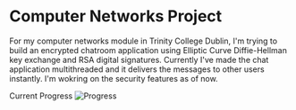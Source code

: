 # Computer Networks Project

For my computer networks module in Trinity College Dublin, I'm trying to build an encrypted chatroom application using Elliptic Curve Diffie-Hellman key exchange and RSA digital signatures.
Currently I've made the chat application multithreaded and it delivers the messages to other users instantly. I'm wokring on the security features as of now.

Current Progress
![Progress](https://i.ibb.co/kBQQszK/Screenshot-2020-03-08-at-04-33-49.png)
